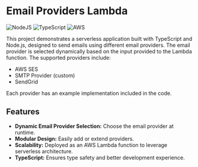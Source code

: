 # Email Providers Lambda

![NodeJS](https://img.shields.io/badge/node.js-6DA55F?style=for-the-badge&logo=node.js&logoColor=white)
![TypeScript](https://img.shields.io/badge/typescript-%233178C6.svg?style=for-the-badge&logo=typescript&logoColor=white)
![AWS](https://img.shields.io/badge/AWS-%23FF9900.svg?style=for-the-badge&logo=amazon-aws&logoColor=white)

This project demonstrates a serverless application built with TypeScript and Node.js, designed to send emails using different email providers. The email provider is selected dynamically based on the input provided to the Lambda function. The supported providers include:

- AWS SES
- SMTP Provider (custom)
- SendGrid

Each provider has an example implementation included in the code.

## Features

- **Dynamic Email Provider Selection:** Choose the email provider at runtime.
- **Modular Design:** Easily add or extend providers.
- **Scalability:** Deployed as an AWS Lambda function to leverage serverless architecture.
- **TypeScript:** Ensures type safety and better development experience.
